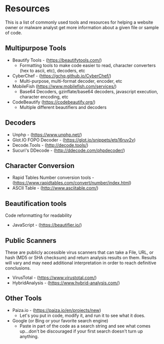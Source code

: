 # Resources
This is a list of commonly used tools and resources for helping a website owner or malware analyst get more information about a given file or sample of code.

## Multipurpose Tools
* Beautify Tools - (https://beautifytools.com/)
  * Formatting tools to make code easier to read, character converters (hex to ascii, etc), decoders, etc
* CyberChef - (https://gchq.github.io/CyberChef/)
  * Multi-purpose, multi-format decoder, encoder, etc
* MobileFish (https://www.mobilefish.com/services/)
  * Base64 Decoders, gzinflate/base64 decoders, javascript execution, character encoding, etc
* CodeBeautify (https://codebeautify.org/)
  * Multiple different beautifiers and decoders

## Decoders
* Unphp - (https://www.unphp.net/)
* Glot.IO FOPO Decoder - (https://glot.io/snippets/ets16ruv2v)
* Decode.Tools - (http://decode.tools/)
* Sucuri's DDecode - (http://ddecode.com/phpdecoder/)

## Character Conversion
* Rapid Tables Number conversion tools - (https://www.rapidtables.com/convert/number/index.html)
* ASCII Table - (http://www.asciitable.com/)

## Beautification tools
Code reformatting for readability
* JavaScript - (https://beautifier.io/)

## Public Scanners
These are publicly accessible virus scanners that can take a File, URL, or hash (MD5 or SHA checksum) and return analysis results on them. Results will vary and may need additional interpretation in order to reach definitive conclusions.
* VirusTotal - (https://www.virustotal.com/)
* HybridAnalysis - (https://www.hybrid-analysis.com/)

## Other Tools
* Paiza.io - (https://paiza.io/en/projects/new)
  * Let's you put in code, modify it, and run it to see what it does.
* Google (or Bing or your favorite search engine)
  * Paste in part of the code as a search string and see what comes up...don't be discouraged if your first search doesn't turn up anything.
